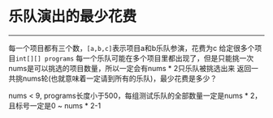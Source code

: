 # 乐队演出的最少花费

---

每一个项目都有三个数，`[a,b,c]`表示项目a和b乐队参演，花费为c
给定很多个项目`int[][] programs`
每一个乐队可能在多个项目里都出现了，但是只能挑一次
nums是可以挑选的项目数量，所以一定会有nums * 2只乐队被挑选出来
返回一共挑nums轮(也就意味着一定请到所有的乐队)，最少花费是多少？

nums < 9, programs长度小于500，每组测试乐队的全部数量一定是nums * 2，且标号一定是0 ~ nums * 2-1
